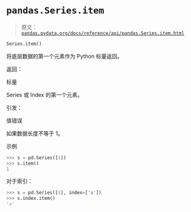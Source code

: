 # `pandas.Series.item`

> 原文：[`pandas.pydata.org/docs/reference/api/pandas.Series.item.html`](https://pandas.pydata.org/docs/reference/api/pandas.Series.item.html)

```py
Series.item()
```

将底层数据的第一个元素作为 Python 标量返回。

返回：

标量

Series 或 Index 的第一个元素。

引发：

值错误

如果数据长度不等于 1。

示例

```py
>>> s = pd.Series([1])
>>> s.item()
1 
```

对于索引：

```py
>>> s = pd.Series([1], index=['a'])
>>> s.index.item()
'a' 
```
